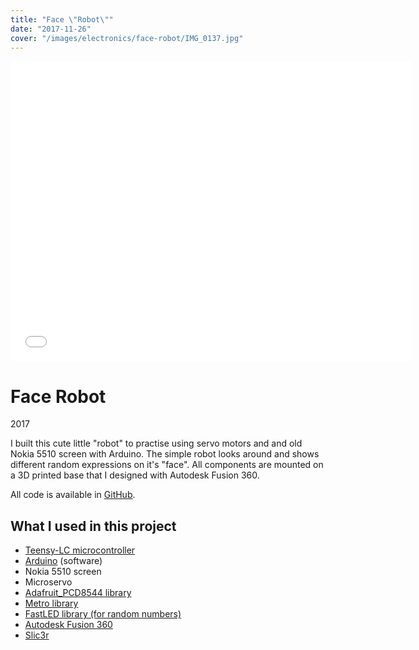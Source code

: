 ```yaml
---
title: "Face \"Robot\""
date: "2017-11-26"
cover: "/images/electronics/face-robot/IMG_0137.jpg"
---
```


<iframe src="//www.youtube.com/embed/JBH45iXPN5Q?wmode=opaque&amp;enablejsapi=1" height="480" width="640" scrolling="no" frameborder="0" allowfullscreen></iframe>

# Face Robot

2017

I built this cute little "robot" to practise using servo motors and and old Nokia 5510 screen with Arduino. The simple robot looks around and shows different random expressions on it's "face". All components are mounted on a 3D printed base that I designed with Autodesk Fusion 360.

All code is available in [GitHub](https://github.com/joonamo/servobot).

## What I used in this project

- [Teensy-LC microcontroller](https://www.pjrc.com/teensy/teensyLC.html)
- [Arduino](https://www.arduino.cc/) (software)
- Nokia 5510 screen
- Microservo
- [Adafruit\_PCD8544 library](https://github.com/adafruit/Adafruit-PCD8544-Nokia-5110-LCD-library)
- [Metro library](https://github.com/thomasfredericks/Metro-Arduino-Wiring)
- [FastLED library (for random numbers)](http://fastled.io/)
- [Autodesk Fusion 360](https://www.autodesk.com/products/fusion-360/overview)
- [Slic3r](http://slic3r.org/)
